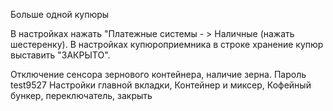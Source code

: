 Больше одной купюры

В настройках нажать "Платежные системы - > Наличные (нажать шестеренку). В настройках купюроприемника в строке хранение купюр выставить "ЗАКРЫТО".

Отключение сенсора зернового контейнера, наличие зерна.
Пароль test9527
Настройки главной вкладки, Контейнер и миксер, Кофейный бункер, переключатель, закрыть
